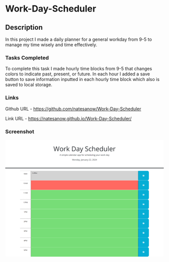 # Work-Day-Scheduler

## Description

In this project I made a daily planner for a general workday from 9-5 to manage my time wisely and time effectively.

### Tasks Completed

To complete this task I made hourly time blocks from 9-5 that changes colors to indicate past, present, or future. In each hour I added a save button to save information inputted in each hourly time block which also is saved to local storage.

### Links

Github URL - https://github.com/natesanow/Work-Day-Scheduler

Link URL - https://natesanow.github.io/Work-Day-Scheduler/

### Screenshot

![Screenshot](assets/images/Workday-scheduler-screenshot.png)
